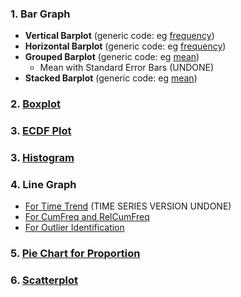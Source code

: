 ### 1. Bar Graph
- **Vertical Barplot** (generic code: eg [frequency](../../[SC]-Descriptive-Analytics/[SC]-Data-Visualisation/[M]-Vertical-Barplot.md))
- **Horizontal Barplot** (generic code: eg [frequency](../../[SC]-Descriptive-Analytics/[SC]-Data-Visualisation/[M]-Horizontal-Barplot.md))
- **Grouped Barplot** (generic code: eg [mean](../../[SC]-Descriptive-Analytics/[SC]-Data-Visualisation/[M]-Grouped-Barplot.md))
  - Mean with Standard Error Bars (UNDONE)
- **Stacked Barplot** (generic code: eg [mean](../../[SC]-Descriptive-Analytics/[SC]-Data-Visualisation/[M]-Stacked-Barplot.md))
### 2. [Boxplot]([SC]-Descriptive-Analytics/[SC]-Data-Visualisation/[M]-Boxplot.md)
### 3. [ECDF Plot]([SC]-Descriptive-Analytics/[SC]-Data-Visualisation/[M]-ECDF-Plot.md)
### 3.  [Histogram]([SC]-Descriptive-Analytics/[SC]-Data-Visualisation/[M]-Histogram-&-Frequency-Table.md)
### 4. Line Graph
- [For Time Trend]([SC]-Descriptive-Analytics/[SC]-Data-Visualisation/[M]-Line-Graph-For-Time-Trend.md) (TIME SERIES VERSION UNDONE)
- [For CumFreq and RelCumFreq]([SC]-Descriptive-Analytics/[SC]-Data-Visualisation/[M]-Line-Graph-for-Cumulative-Frequency-and-Relative-Cumulative-Frequency.md)
- [For Outlier Identification]([SC]-Descriptive-Analytics/[SC]-Data-Visualisation/[M]-Line-Graph-for-Outlier-Identification.md)
### 5. [Pie Chart for Proportion]([SC]-Descriptive-Analytics/[SC]-Data-Visualisation/[M]-(Prop)-Pie-Chart.md)
### 6. [Scatterplot]([SC]-Descriptive-Analytics/[SC]-Data-Visualisation/[M]-Scatterplot.md)
